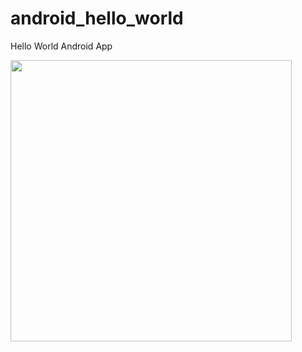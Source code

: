 android_hello_world
===================

Hello World Android App

<img src="http://i.imgur.com/dio0DXF.png" width="450" />


